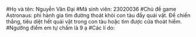 #Họ và tên: 
Nguyễn Văn Đại
#Mã sinh viên: 
23020036
#Chủ đề game Astronaus: 
phi hành gia tìm đường thoát khỏi con tàu đầy quái vật. Để chiến thắng, tiêu diệt hết quái vật trong con tàu hoặc tìm được cửa thoát hiểm.
#Ngưỡng điểm em tự chấm 
là 9 ạ
#Các lí do:
